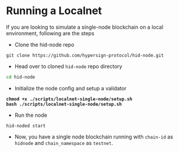 # Running a Localnet

If you are looking to simulate a single-node blockchain on a local environment, following are the steps

* Clone the hid-node repo&#x20;

```
git clone https://github.com/hypersign-protocol/hid-node.git
```

* Head over to cloned `hid-node` repo directory

```bash
cd hid-node
```

* Initialize the node config and setup a validator

<pre class="language-bash"><code class="lang-bash"><strong>chmod +x ./scripts/localnet-single-node/setup.sh 
</strong><strong>bash ./scripts/localnet-single-node/setup.sh
</strong></code></pre>

* Run the node

```
hid-noded start
```

* Now, you have a single node blockchain running with `chain-id` as `hidnode` and `chain_namespace` as `testnet`.
